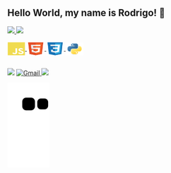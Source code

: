 ## Hello World, my name is Rodrigo! 👋
<div>
  <a href="https://github.com/notsnown">
  <img height="180em" src= "https://github-readme-stats.vercel.app/api?username=notsnown&show_icons=true&theme=dracula&include_all_commits=true">
  <img height="180em" src= "https://github-readme-stats.vercel.app/api/top-langs/?username=notsnown&theme=dracula&layout=compact">
</div>

<div style="display: inline_block"><br>
  <img align="center" alt="Snown-Js" height="30" width="40" src="https://raw.githubusercontent.com/devicons/devicon/master/icons/javascript/javascript-plain.svg">
  <img align="center" alt="Snown-HTML" height="30" width="40" src="https://raw.githubusercontent.com/devicons/devicon/master/icons/html5/html5-original.svg">
  <img align="center" alt="Snown-CSS" height="30" width="40" src="https://raw.githubusercontent.com/devicons/devicon/master/icons/css3/css3-original.svg">
  <img align="center" alt="Snown-Python" height="30" width="40" src="https://raw.githubusercontent.com/devicons/devicon/master/icons/python/python-original.svg">
</div>

 ##
 
<div> 
  <a href="https://instagram.com/celestialidade" target="_blank"><img src="https://img.shields.io/badge/-Instagram-%23E4405F?style=for-the-badge&logo=instagram&logoColor=white" target="_blank"></a>
  <a href="mailto:andraderod.master@gmail.com" target="_blank">
    <img src="https://img.shields.io/badge/-Gmail-%23333?style=for-the-badge&logo=gmail&logoColor=white" alt="Gmail">
</a>
  <a href="https://www.linkedin.com/in/rodrigo-andrade-6aa41b340/" target="_blank"><img src="https://img.shields.io/badge/-LinkedIn-%230077B5?style=for-the-badge&logo=linkedin&logoColor=white" target="_blank"></a> 
</div>

![Snake animation](https://github.com/notsnown/notsnown/blob/output/github-contribution-grid-snake.svg)
